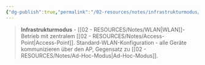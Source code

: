 ```yaml
---
{"dg-publish":true,"permalink":"/02-resources/notes/infrastrukturmodus/","tags":["elektrotechnik/wlan/modus","informatik/netzwerk/wifi"],"noteIcon":"","updated":"2025-09-10T16:41:09.553+02:00"}
---
```


>**Infrastrukturmodus** - [[02 - RESOURCES/Notes/WLAN\|WLAN]]-Betrieb mit zentralem [[02 - RESOURCES/Notes/Access-Point\|Access-Point]].
Standard-WLAN-Konfiguration - alle Geräte kommunizieren über den AP, Gegensatz zu [[02 - RESOURCES/Notes/Ad-Hoc-Modus\|Ad-Hoc-Modus]].